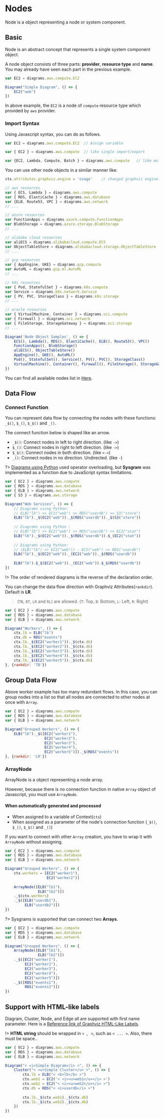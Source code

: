 # Nodes

Node is a object representing a node or system component.

## Basic

Node is an abstract concept that represents a single system component object. 

A node object consists of three parts: **provider**, **resource type** and **name**. You may already have seen each part in the previous example.

```js
var EC2 = diagrams.aws.compute.EC2

Diagram("Simple Diagram", () => {
    EC2("web")
})	
```

In above example, the `EC2` is a node of `compute` resource type which provided by `aws` provider.

### Import Syntax

Using Javascript syntax, you can do as follows.

```javascript
var EC2 = diagrams.aws.compute.EC2	// Assign variable 

var { EC2 } = diagrams.aws.compute	// like single import/export

var {EC2, Lambda, Compute, Batch } = diagrams.aws.compute	// like multi import/export

```


You can use other node objects in a similar manner like:

```js
ctx.attributes.graphviz.engine = 'osage'	// changed graphviz engine('dot'(default) -> 'osage')

// aws resources
var { ECS, Lambda } = diagrams.aws.compute
var { RDS, ElastiCache } = diagrams.aws.database
var {ELB, Route53, VPC } = diagrams.aws.network
// ...

// azure resources
var FunctionApps = diagrams.azure.compute.FunctionApps
var BlobStorage = diagrams.azure.storage.BlobStorage
// ...

// alibaba cloud resources
var aliECS = diagrams.alibabacloud.compute.ECS
var ObjectTableStore = diagrams.alibabacloud.storage.ObjectTableStore
// ...

// gcp resources
var { AppEngine, GKE} = diagrams.gcp.compute
var AutoML = diagrams.gcp.ml.AutoML 
// ...

// k8s resources
var { Pod, StatefulSet } = diagrams.k8s.compute
var Service = diagrams.k8s.network.Service
var { PV, PVC, StorageClass } = diagrams.k8s.storage
// ...

// oracle resources
var { VirtualMachine, Container } = diagrams.oci.compute
var { Firewall } = diagrams.oci.network
var { FileStorage, StorageGateway } = diagrams.oci.storage
// ...

Diagram('Node Object Samples', () => {
	ECS(), Lambda(), RDS(), ElastiCache(), ELB(), Route53(), VPC()
	FunctionApps(), BlobStorage()
	aliECS(), ObjectTableStore()
	AppEngine(), GKE(), AutoML()
	Pod(), StatefulSet(), Service(), PV(), PVC(), StorageClass()
	VirtualMachine(), Container(), Firewall(), FileStorage(), StorageGateway()
})
```

You can find all available nodes list in [Here](nodes/onprem).

## Data Flow

### Connect Function
You can represent data flow by connecting the nodes with these functions: `_$()`, `$_()`, `$_$()`  and `_()`.

The connect function below is shaped like an arrow.

* `_$()`: Connect nodes in left to right direction. (like `->`)
* `$_()`: Connect nodes in right to left direction. (like `->`)
* `$_$()`: Connect nodes in both direction. (like `<->`)
* `_()`: Connect nodes in no direction. Undirected. (like `-`)

?> [Diagrams using Python](https://diagrams.mingrammer.com/) used operator overloading, but **Sysgram** was implemented as a function due to JavaScript syntax limitations.

```js
var { EC2 } = diagrams.aws.compute
var { RDS } = diagrams.aws.database
var { ELB } = diagrams.aws.network
var { S3 } = diagrams.aws.storage

Diagram("Web Services", () => {
    // Diagrams using Python: 
	// ELB("lb") >> EC2("web") >> RDS("userdb") >> S3("store")
	ELB("lb")._$(EC2("web"))._$(RDS("userdb"))._$(S3("store"))
	
    // Diagrams using Python : 
	// ELB("lb") >> EC2("web") >> RDS("userdb") << EC2("stat")
	ELB("lb")._$(EC2("web"))._$(RDS("userdb")).$_(EC2("stat"))
	
    // Diagrams using Python: 
	// (ELB("lb") >> EC2("web")) - EC2("web") >> RDS("userdb")
	ELB("lb")._$(EC2("web"))._(EC2("web"))._$(RDS("userdb"))
	
	ELB("lb").$_$(EC2("web"))._(EC2("web")).$_$(RDS("userdb"))
})	
```

!> The order of rendered diagrams is the reverse of the declaration order.

You can change the data flow direction with Graphviz Attributes(`rankdir`). Default is **LR**.

> (`TB`, `BT`, `LR` and `RL`) are allowed. (`T`: Top, `B`: Bottom, `L`: Left, `R`: Right)

```js
var { EC2 } = diagrams.aws.compute
var { RDS } = diagrams.aws.database
var { ELB } = diagrams.aws.network

Diagram("Workers", () => {
    ctx.lb = ELB("lb")
    ctx.db = RDS("events")
    ctx.lb._$(EC2("worker1"))._$(ctx.db)
    ctx.lb._$(EC2("worker2"))._$(ctx.db)
    ctx.lb._$(EC2("worker3"))._$(ctx.db)
    ctx.lb._$(EC2("worker4"))._$(ctx.db)
    ctx.lb._$(EC2("worker5"))._$(ctx.db)
}, {rankdir: 'TB'})
```

## Group Data Flow

Above worker example has too many redundant flows. In this case, you can group nodes into a list so that all nodes are connected to other nodes at once with `Array`.

```js
var { EC2 } = diagrams.aws.compute
var { RDS } = diagrams.aws.database
var { ELB } = diagrams.aws.network

Diagram("Grouped Workers", () => {
    ELB("lb")._$([EC2("worker1"),
                  EC2("worker2"),
                  EC2("worker3"),
                  EC2("worker4"),
                  EC2("worker5")])._$(RDS("events"))
}, {rankdir: 'LR'})
```

### ArrayNode

ArrayNode is a object representing a node array.

However, because there is no connection function in native `Array` object of Javascript, you must use `ArrayNode`.

#### When automatically generated and processed
- When assigned to a variable of Context(`ctx`)
- When assigned as a parameter of the node's connection function (`_$()`, `$_()`, `$_$()`  and `_()`)

If you want to connect with other `Array` creation, you have to wrap it with `ArrayNode` without assigning.

```js
var { EC2 } = diagrams.aws.compute
var { RDS } = diagrams.aws.database
var { ELB } = diagrams.aws.network

Diagram("Grouped Workers", () => {
    ctx.workers = [EC2("worker1"),
                   EC2("worker2")]
	
	ArrayNode([ELB("lb1"), 
			   ELB("lb2")])
	._$(ctx.workers)
	._$([ELB("userdb1"), 
		 ELB("userdb2")])
})
```

?> Sysgrams is supported that can connect two **Arrays**.

```js
var { EC2 } = diagrams.aws.compute
var { RDS } = diagrams.aws.database
var { ELB } = diagrams.aws.network

Diagram("Grouped Workers", () => {
    ArrayNode([ELB("lb1"), 
			   ELB("lb2")])
	._$([EC2("worker1"),
		 EC2("worker2"),
		 EC2("worker3"),
		 EC2("worker4"),
		 EC2("worker5")])
	._$([RDS("events1"), 
		 RDS("events2")])
})
```

## Support with HTML-like labels

Diagram, Cluster, Node, and Edge all are supported with first name parameter. Here is a [Reference link of Graphviz HTML-Like Labels](https://graphviz.org/doc/info/shapes.html#html).

!> **HTML string** should be wrapped in `< `, ` >`, such as `< ... >`. Also, there must be space..

```js
var { EC2 } = diagrams.aws.compute
var { RDS } = diagrams.aws.database
var { ELB } = diagrams.aws.network

Diagram("< <i>Simple Diagram</i> >", () => {
	Cluster("< <u>Simple Cluster</u> >", () => {
		ctx.lb = ELB("< <b>lb</b> >")
		ctx.web1 = EC2('< <i><u>web1</u></i> >')
		ctx.web2 = EC2("< <i><u>web2</u></i> >")
		ctx.db = RDS("< <i>userdb</i> >")
		
		ctx.lb._$(ctx.web1)._$(ctx.db)
		ctx.lb._$(ctx.web2)._$(ctx.db)
	})
}) 
```